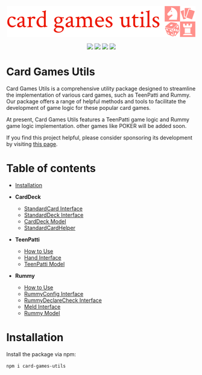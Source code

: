 <div align="center">
    <p><img src="cover.png" width=500 alt="card games utils"></p>
    <p>
    <img src="https://img.shields.io/github/issues/mazimez/card-games-utils">
    <img src="https://img.shields.io/github/forks/mazimez/card-games-utils">
    <img src="https://img.shields.io/github/stars/mazimez/card-games-utils">
    <img src="https://img.shields.io/npm/v/card-games-utils.svg?style=flat-square">
</p>
</div>

# Card Games Utils

Card Games Utils is a comprehensive utility package designed to streamline the implementation of various card games, such as TeenPatti and Rummy. Our package offers a range of helpful methods and tools to facilitate the development of game logic for these popular card games.

At present, Card Games Utils features a TeenPatti game logic and Rummy game logic implementation. other games like POKER will be added soon.

If you find this project helpful, please consider sponsoring its development by visiting [this page](https://github.com/sponsors/mazimez).

# Table of contents

- [Installation](#Installation)

- <b>CardDeck</b>

  - [StandardCard Interface](CardDeck/standard-card-interface.md)
  - [StandardDeck Interface](CardDeck/standard-card-interface.md)
  - [CardDeck Model](CardDeck/model.md)
  - [StandardCardHelper](CardDeck/standard-card-helper.md)

- <b>TeenPatti</b>

  - [How to Use](TeenPatti/how-to-use.md)
  - [Hand Interface](TeenPatti/hand-interface.md)
  - [TeenPatti Model](TeenPatti/model.md)

- <b>Rummy</b>
  - [How to Use](Rummy/how-to-use.md)
  - [RummyConfig Interface](Rummy/config-interface.md)
  - [RummyDeclareCheck Interface](Rummy/declare-check-interface.md)
  - [Meld Interface](Rummy/meld-interface.md)
  - [Rummy Model](Rummy/model.md)

# Installation

Install the package via npm:

```bash
npm i card-games-utils
```
